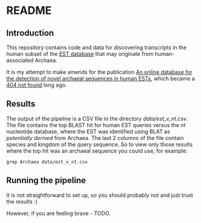 # README

## Introduction

This repository contains code and data for discovering transcripts in the human subset of the [EST database](http://www.ncbi.nlm.nih.gov/nucest) that may originate from human-associated Archaea.

It is my attempt to make amends for the publication [An online database for the detection of novel archaeal sequences in human ESTs](http://bioinformatics.oxfordjournals.org/content/20/15/2361.abstract), which became a [404 not found](http://bioinformatics.oxfordjournals.org/content/24/11/1381.full) long ago.

## Results

The output of the pipeline is a CSV file in the directory *data/est_v_nt.csv*. The file contains the top BLAST hit for human EST queries versus the nt nucleotide database, where the EST was identified using BLAT as *potentially derived* from Archaea. The last 2 columns of the file contain species and kingdom of the query sequence. So to view only those results where the top hit was an archaeal sequence you could use, for example:

    grep Archaea data/est_v_nt.csv

## Running the pipeline

It is not straightforward to set up, so you should probably not and just trust the results :)

However, if you are feeling brave - TODO.